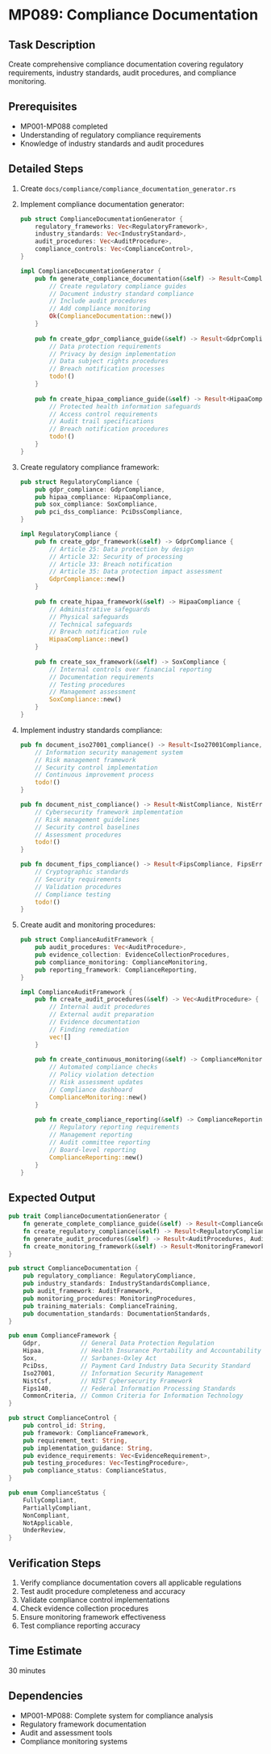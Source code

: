 # MP089: Compliance Documentation

## Task Description
Create comprehensive compliance documentation covering regulatory requirements, industry standards, audit procedures, and compliance monitoring.

## Prerequisites
- MP001-MP088 completed
- Understanding of regulatory compliance requirements
- Knowledge of industry standards and audit procedures

## Detailed Steps

1. Create `docs/compliance/compliance_documentation_generator.rs`

2. Implement compliance documentation generator:
   ```rust
   pub struct ComplianceDocumentationGenerator {
       regulatory_frameworks: Vec<RegulatoryFramework>,
       industry_standards: Vec<IndustryStandard>,
       audit_procedures: Vec<AuditProcedure>,
       compliance_controls: Vec<ComplianceControl>,
   }
   
   impl ComplianceDocumentationGenerator {
       pub fn generate_compliance_documentation(&self) -> Result<ComplianceDocumentation, ComplianceError> {
           // Create regulatory compliance guides
           // Document industry standard compliance
           // Include audit procedures
           // Add compliance monitoring
           Ok(ComplianceDocumentation::new())
       }
       
       pub fn create_gdpr_compliance_guide(&self) -> Result<GdprComplianceGuide, GdprError> {
           // Data protection requirements
           // Privacy by design implementation
           // Data subject rights procedures
           // Breach notification processes
           todo!()
       }
       
       pub fn create_hipaa_compliance_guide(&self) -> Result<HipaaComplianceGuide, HipaaError> {
           // Protected health information safeguards
           // Access control requirements
           // Audit trail specifications
           // Breach notification procedures
           todo!()
       }
   }
   ```

3. Create regulatory compliance framework:
   ```rust
   pub struct RegulatoryCompliance {
       pub gdpr_compliance: GdprCompliance,
       pub hipaa_compliance: HipaaCompliance,
       pub sox_compliance: SoxCompliance,
       pub pci_dss_compliance: PciDssCompliance,
   }
   
   impl RegulatoryCompliance {
       pub fn create_gdpr_framework(&self) -> GdprCompliance {
           // Article 25: Data protection by design
           // Article 32: Security of processing
           // Article 33: Breach notification
           // Article 35: Data protection impact assessment
           GdprCompliance::new()
       }
       
       pub fn create_hipaa_framework(&self) -> HipaaCompliance {
           // Administrative safeguards
           // Physical safeguards
           // Technical safeguards
           // Breach notification rule
           HipaaCompliance::new()
       }
       
       pub fn create_sox_framework(&self) -> SoxCompliance {
           // Internal controls over financial reporting
           // Documentation requirements
           // Testing procedures
           // Management assessment
           SoxCompliance::new()
       }
   }
   ```

4. Implement industry standards compliance:
   ```rust
   pub fn document_iso27001_compliance() -> Result<Iso27001Compliance, Iso27001Error> {
       // Information security management system
       // Risk management framework
       // Security control implementation
       // Continuous improvement process
       todo!()
   }
   
   pub fn document_nist_compliance() -> Result<NistCompliance, NistError> {
       // Cybersecurity framework implementation
       // Risk management guidelines
       // Security control baselines
       // Assessment procedures
       todo!()
   }
   
   pub fn document_fips_compliance() -> Result<FipsCompliance, FipsError> {
       // Cryptographic standards
       // Security requirements
       // Validation procedures
       // Compliance testing
       todo!()
   }
   ```

5. Create audit and monitoring procedures:
   ```rust
   pub struct ComplianceAuditFramework {
       pub audit_procedures: Vec<AuditProcedure>,
       pub evidence_collection: EvidenceCollectionProcedures,
       pub compliance_monitoring: ComplianceMonitoring,
       pub reporting_framework: ComplianceReporting,
   }
   
   impl ComplianceAuditFramework {
       pub fn create_audit_procedures(&self) -> Vec<AuditProcedure> {
           // Internal audit procedures
           // External audit preparation
           // Evidence documentation
           // Finding remediation
           vec![]
       }
       
       pub fn create_continuous_monitoring(&self) -> ComplianceMonitoring {
           // Automated compliance checks
           // Policy violation detection
           // Risk assessment updates
           // Compliance dashboard
           ComplianceMonitoring::new()
       }
       
       pub fn create_compliance_reporting(&self) -> ComplianceReporting {
           // Regulatory reporting requirements
           // Management reporting
           // Audit committee reporting
           // Board-level reporting
           ComplianceReporting::new()
       }
   }
   ```

## Expected Output
```rust
pub trait ComplianceDocumentationGenerator {
    fn generate_complete_compliance_guide(&self) -> Result<ComplianceGuide, ComplianceError>;
    fn create_regulatory_compliance(&self) -> Result<RegulatoryCompliance, RegulatoryError>;
    fn generate_audit_procedures(&self) -> Result<AuditProcedures, AuditError>;
    fn create_monitoring_framework(&self) -> Result<MonitoringFramework, MonitoringError>;
}

pub struct ComplianceDocumentation {
    pub regulatory_compliance: RegulatoryCompliance,
    pub industry_standards: IndustryStandardsCompliance,
    pub audit_framework: AuditFramework,
    pub monitoring_procedures: MonitoringProcedures,
    pub training_materials: ComplianceTraining,
    pub documentation_standards: DocumentationStandards,
}

pub enum ComplianceFramework {
    Gdpr,           // General Data Protection Regulation
    Hipaa,          // Health Insurance Portability and Accountability Act
    Sox,            // Sarbanes-Oxley Act
    PciDss,         // Payment Card Industry Data Security Standard
    Iso27001,       // Information Security Management
    NistCsf,        // NIST Cybersecurity Framework
    Fips140,        // Federal Information Processing Standards
    CommonCriteria, // Common Criteria for Information Technology
}

pub struct ComplianceControl {
    pub control_id: String,
    pub framework: ComplianceFramework,
    pub requirement_text: String,
    pub implementation_guidance: String,
    pub evidence_requirements: Vec<EvidenceRequirement>,
    pub testing_procedures: Vec<TestingProcedure>,
    pub compliance_status: ComplianceStatus,
}

pub enum ComplianceStatus {
    FullyCompliant,
    PartiallyCompliant,
    NonCompliant,
    NotApplicable,
    UnderReview,
}
```

## Verification Steps
1. Verify compliance documentation covers all applicable regulations
2. Test audit procedure completeness and accuracy
3. Validate compliance control implementations
4. Check evidence collection procedures
5. Ensure monitoring framework effectiveness
6. Test compliance reporting accuracy

## Time Estimate
30 minutes

## Dependencies
- MP001-MP088: Complete system for compliance analysis
- Regulatory framework documentation
- Audit and assessment tools
- Compliance monitoring systems